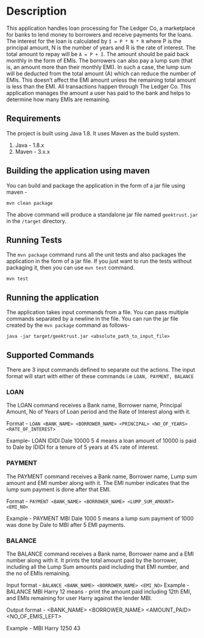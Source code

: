 # Description

This application handles loan processing for The Ledger Co, a marketplace for banks to lend money to borrowers and
receive payments for the loans. The interest for the loan is calculated by `I = P * N * R` where P is the principal
amount, N is the number of years and R is the rate of interest. The total amount to repay will be `A = P + I`. The
amount should be paid back monthly in the form of EMIs. The borrowers can also pay a lump sum (that is, an amount more
than their monthly EMI). In such a case, the lump sum will be deducted from the total amount (A) which can reduce the
number of EMIs. This doesn’t affect the EMI amount unless the remaining total amount is less than the EMI. All
transactions happen through The Ledger Co. This application manages the amount a user has paid to the bank and helps to
determine how many EMIs are remaining.

## Requirements

The project is built using Java 1.8. It uses Maven as the build system.

1. Java - 1.8.x
2. Maven - 3.x.x

## Building the application using maven

You can build and package the application in the form of a jar file using maven -

```
mvn clean package
```

The above command will produce a standalone jar file named `geektrust.jar` in the `/target` directory.

## Running Tests

The `mvn package` command runs all the unit tests and also packages the application in the form of a jar file. If you
just want to run the tests without packaging it, then you can use `mvn test` command.

```
mvn test
```

## Running the application

The application takes input commands from a file. You can pass multiple commands separated by a newline in the file. You
can run the jar file created by the `mvn package` command as follows-

```
java -jar target/geektrust.jar <absolute_path_to_input_file>
```

## Supported Commands

There are 3 input commands defined to separate out the actions. The input format will start with either of these
commands i.e `LOAN, PAYMENT, BALANCE`

### LOAN

The LOAN command receives a Bank name, Borrower name, Principal Amount, No of Years of Loan period and the Rate of
Interest along with it.

Format - `LOAN <BANK_NAME> <BORROWER_NAME> <PRINCIPAL> <NO_OF_YEARS> <RATE_OF_INTEREST>`

Example- LOAN IDIDI Dale 10000 5 4 means a loan amount of 10000 is paid to Dale by IDIDI for a tenure of 5 years at 4%
rate of interest.

### PAYMENT

The PAYMENT command receives a Bank name, Borrower name, Lump sum amount and EMI number along with it. The EMI number
indicates that the lump sum payment is done after that EMI.

Format - `PAYMENT <BANK_NAME> <BORROWER_NAME> <LUMP_SUM_AMOUNT> <EMI_NO>`

Example - PAYMENT MBI Dale 1000 5 means a lump sum payment of 1000 was done by Dale to MBI after 5 EMI payments.

### BALANCE

The BALANCE command receives a Bank name, Borrower name and a EMI number along with it. It prints the total amount paid
by the borrower, including all the Lump Sum amounts paid including that EMI number, and the no of EMIs remaining.

Input format - `BALANCE <BANK_NAME> <BORROWER_NAME> <EMI_NO>`
Example - BALANCE MBI Harry 12 means - print the amount paid including 12th EMI, and EMIs remaining for user Harry
against the lender MBI.

Output format - <BANK_NAME> <BORROWER_NAME> <AMOUNT_PAID> <NO_OF_EMIS_LEFT>

Example - MBI Harry 1250 43
